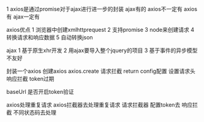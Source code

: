 1 axios是通过promise对于ajax进行进一步的封装 ajax有的 axios不一定有  axios有 ajax一定有

axios优点
1 浏览器中创建xmlhttprequest
2 支持promise
3 node来创建请求
4 转换请求和响应数据
5 自动转换json

ajax
1 基于原生xhr开发 
2 用ajax要导入整个jquery的项目
3 基于事件的异步模型不友好


封装一个axios 创建axios axios.create  请求拦截 return config配置  设置请求头   响应拦截 token过期 

baseUrl 是否开启token验证



axios处理重复请求   axios拦截器去处理重复请求  请求拦截器 配置token去  响应拦截 不同状态码去处理